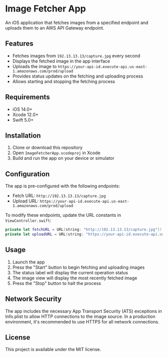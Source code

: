 # Image Fetcher App

An iOS application that fetches images from a specified endpoint and uploads them to an AWS API Gateway endpoint.

## Features

- Fetches images from `192.13.13.13/capture.jpg` every second
- Displays the fetched image in the app interface
- Uploads the image to `https://your-api-id.execute-api.us-east-1.amazonaws.com/prod/upload`
- Provides status updates on the fetching and uploading process
- Allows starting and stopping the fetching process

## Requirements

- iOS 14.0+
- Xcode 12.0+
- Swift 5.0+

## Installation

1. Clone or download this repository
2. Open `ImageFetcherApp.xcodeproj` in Xcode
3. Build and run the app on your device or simulator

## Configuration

The app is pre-configured with the following endpoints:

- Fetch URL: `http://192.13.13.13/capture.jpg`
- Upload URL: `https://your-api-id.execute-api.us-east-1.amazonaws.com/prod/upload`

To modify these endpoints, update the URL constants in `ViewController.swift`:

```swift
private let fetchURL = URL(string: "http://192.13.13.13/capture.jpg")!
private let uploadURL = URL(string: "https://your-api-id.execute-api.us-east-1.amazonaws.com/prod/upload")!
```

## Usage

1. Launch the app
2. Press the "Start" button to begin fetching and uploading images
3. The status label will display the current operation status
4. The image view will display the most recently fetched image
5. Press the "Stop" button to halt the process

## Network Security

The app includes the necessary App Transport Security (ATS) exceptions in Info.plist to allow HTTP connections to the image source. In a production environment, it's recommended to use HTTPS for all network connections.

## License

This project is available under the MIT license.
